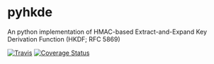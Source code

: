 pyhkde
======

An python implementation of HMAC-based Extract-and-Expand Key Derivation Function (HKDF; RFC 5869)

[![Travis](https://travis-ci.org/MirkoDziadzka/pyhkdf.svg?branch=master)](http://travis-ci.org/MirkoDziadzka/pyhkdf/branches)
[![Coverage Status](https://coveralls.io/repos/MirkoDziadzka/pyhkdf/badge.png?branch=master)](https://coveralls.io/r/MirkoDziadzka/pyhkdf?branch=master)
